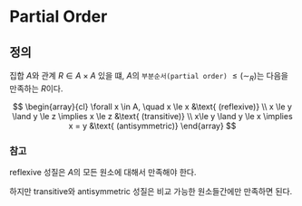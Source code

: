 # Partial Order
## 정의
집합 $A$와 관계 $R \in A \times A$ 있을 떄, $A$의 `부분순서(partial order)` $\le(\sim_ R)$는 다음을 만족하는 $R$이다.

$$ \begin{array}{cl} \forall x \in A, \quad x \le x &\text{ (reflexive)} \\ x \le y \land y \le z \implies x \le z &\text{ (transitive)} \\  x\le y \land y \le x \implies x = y &\text{ (antisymmetric)} \end{array} $$

### 참고
reflexive 성질은 $A$의 모든 원소에 대해서 만족해야 한다.

하지만 transitive와 antisymmetric 성질은 비교 가능한 원소들간에만 만족하면 된다.